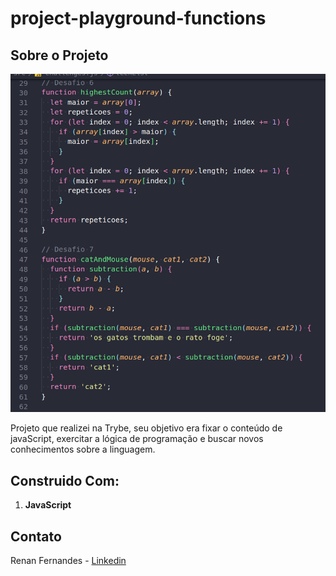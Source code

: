 # project-playground-functions

## Sobre o Projeto

![Playground Functions Screen Shot](./projectImage.png)

Projeto que realizei na Trybe, seu objetivo era fixar o conteúdo de javaScript,  exercitar a lógica de programação e buscar novos conhecimentos sobre a linguagem.

## Construido Com:
 1. **JavaScript**

## Contato

Renan Fernandes - [Linkedin](https://www.linkedin.com/in/orenanfernandes/)
